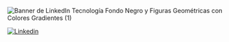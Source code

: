 
![Banner de LinkedIn Tecnología Fondo Negro y Figuras Geométricas con Colores Gradientes (1)](https://github.com/MariaGarciaB/mariagarciab/assets/122326708/4918464f-0d05-4c30-9ca9-908414edbe4d)

[![Linkedin](https://img.shields.io/badge/LinkedIn-0077B5?style=for-the-badge&logo=linkedin&logoColor=white)](https://www.linkedin.com/in/mariagarbar/)
